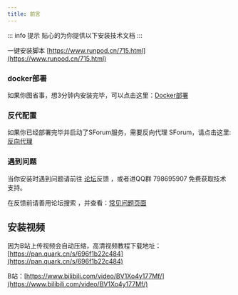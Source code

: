 ```yaml
---
title: 前言
---
```

::: info 提示
贴心的为你提供以下安装技术文档
:::

一键安装脚本 [https://www.runpod.cn/715.html](https://www.runpod.cn/715.html)

### docker部署 
如果你图省事，想3分钟内安装完毕，可以点击这里：[Docker部署](/use/docker)

### 反代配置
如果你已经部署完毕并启动了SForum服务，需要反向代理 SForum，请点击这里:[反向代理](/use/reverse-proxy.md)

### 遇到问题

当你安装时遇到问题请前往 [论坛](https://www.runpod.cn)反馈 ，或者进QQ群 798695907 免费获取技术支持。

在反馈前请善用论坛搜索 ，并查看：[常见问题页面](/use/help)

## 安装视频
因为B站上传视频会自动压缩，高清视频教程下载地址：[https://pan.quark.cn/s/696f1b22c484](https://pan.quark.cn/s/696f1b22c484)

B站：[https://www.bilibili.com/video/BV1Xo4y177Mf/](https://www.bilibili.com/video/BV1Xo4y177Mf/)
